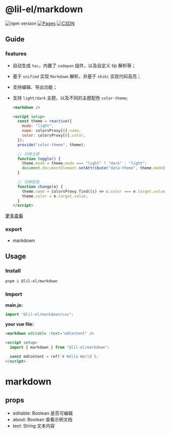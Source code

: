 # @lil-el/markdown

![npm version](https://img.shields.io/npm/v/@lil-el/markdown?color=green)
[![Pages](https://img.shields.io/badge/GitHub%20Pages-lil--el.github.io-00bcff?logo=github)](https://lil-el.github.io)
[![CSDN](https://img.shields.io/badge/CSDN-Mino吖-f00?logo=csdn&logoColor=f2522f)](https://blog.csdn.net/qq_36157085)

## Guide

### features

- 自动生成 `toc`，内置了 `codepen` 组件，以及自定义 tip 解析等；
- 基于 `unified` 实现 `Markdown` 解析，并基于 `shiki` 实现代码高亮；
- 支持编辑、导出功能；
- 支持 `light/dark` 主题，以及不同的主题配色 `color-theme`;

  ```html
  <markdown />

  <script setup>
    const theme = reactive({
      mode: "light",
      name: colorsProxy[0].name,
      color: colorsProxy[0].color,
    });
    provide("color-theme", theme);

    // 切换主题
    function toggle() {
      theme.mode = theme.mode === "light" ? "dark" : "light";
      document.documentElement.setAttribute("data-theme", theme.mode);
    }

    // 切换配色
    function change(e) {
      theme.name = colorsProxy.find((c) => c.color === e.target.value).name;
      theme.color = e.target.value;
    }
  </script>
  ```

[更多查看](./src/doc/demo.md)

### export

- markdown

## Usage

### Install

```bash
pnpm i @lil-el/markdown
```

### Import

**main.js:**

```javascript
import "@lil-el/markdown/css";
```

**your vue file:**

```html
<markdown editable :text="mdContent" />

<script setup>
  import { markdown } from "@lil-el/markdown";

  const mdContent = ref(`# Hello World`);
</script>
```

# markdown

## props

- editable: Boolean 是否可编辑
- about: Boolean 查看示例文档
- text: String 文本内容
